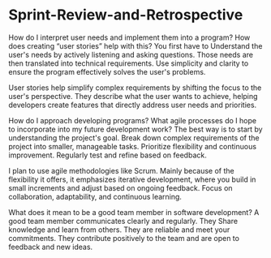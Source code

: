 # Sprint-Review-and-Retrospective
How do I interpret user needs and implement them into a program? How does creating “user stories” help with this?
You first have to Understand the user's needs by actively listening and asking questions. Those needs are then translated into technical requirements. Use simplicity and clarity to ensure the program effectively solves the user's problems.

User stories help simplify complex requirements by shifting the focus to the user's perspective. They describe what the user wants to achieve, helping developers create features that directly address user needs and priorities.

How do I approach developing programs? What agile processes do I hope to incorporate into my future development work?
The best way is to start by understanding the project's goal. Break down complex requirements of the project into smaller, manageable tasks. Prioritize flexibility and continuous improvement. Regularly test and refine based on feedback.

I plan to use agile methodologies like Scrum. Mainly because of the flexibility it offers, it emphasizes iterative development, where you build in small increments and adjust based on ongoing feedback. Focus on collaboration, adaptability, and continuous learning.

What does it mean to be a good team member in software development?
A good team member communicates clearly and regularly. They Share knowledge and learn from others. They are reliable and meet your commitments. They contribute positively to the team and are open to feedback and new ideas.
